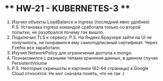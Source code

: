 # ** HW-21 - KUBERNETES-3 **

1. Изучил объекты LoadBalance и Ingress (последний явно удобнее)
P.S. Установка Ingress командой сработала только со второй попытки, не разобрался почему так вышло.
2. Подключил TLS к сервису.
P.S. На Яндекс.Браузере зайти на UI не получилось, не понравился ему самоподписаный сертификат. Через Firefox все заработало.
3. Изучил NetworkPolicy для ограничения доступа к mongo.
4. Познакомился с разными типами хранения данных, в данном случае PersistentVolume
5. P.S. Неоторые скриншоты и картинки (62-64 страницы) к Google Cloud относятся. Не мог сначала понять, что не так :)
